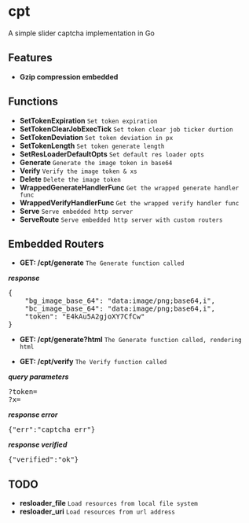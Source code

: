 # cpt
A simple slider captcha implementation in Go

Features
---
- **Gzip compression embedded**

Functions
---
- **SetTokenExpiration** `Set token expiration`
- **SetTokenClearJobExecTick** `Set token clear job ticker durtion`
- **SetTokenDeviation** `Set token deviation in px`
- **SetTokenLength** `Set token generate length`
- **SetResLoaderDefaultOpts** `Set default res loader opts`
- **Generate** `Generate the image token in base64`
- **Verify** `Verify the image token & xs`
- **Delete** `Delete the image token`
- **WrappedGenerateHandlerFunc** `Get the wrapped generate handler func`
- **WrappedVerifyHandlerFunc** `Get the wrapped verify handler func`
- **Serve** `Serve embedded http server`
- **ServeRoute** `Serve embedded http server with custom routers`

Embedded Routers
---

- **GET: /cpt/generate** `The Generate function called`

**_response_**
<pre>
{
    "bg_image_base_64": "data:image/png;base64,i",
    "bc_image_base_64": "data:image/png;base64,i",
    "token": "E4kAu5A2gjoXY7CfCw"
}
</pre>

- **GET: /cpt/generate?html** `The Generate function called, rendering html`

- **GET: /cpt/verify** `The Verify function called`

**_query parameters_**
<pre>
?token=
?x=
</pre>

**_response error_**
<pre>
{"err":"captcha_err"}
</pre>

**_response verified_**
<pre>
{"verified":"ok"}
</pre>

TODO
---
- **resloader_file** `Load resources from local file system`
- **resloader_uri** `Load resources from url address`